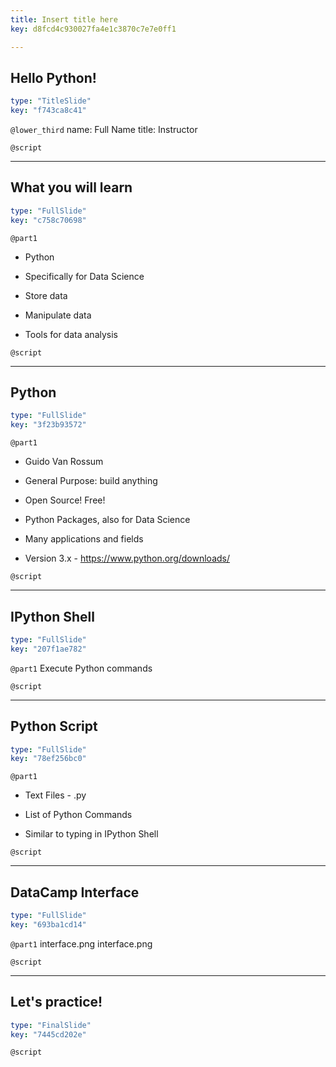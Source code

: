 ```yaml
---
title: Insert title here
key: d8fcd4c930027fa4e1c3870c7e7e0ff1

---
```

## Hello Python!

```yaml
type: "TitleSlide"
key: "f743ca8c41"
```

`@lower_third`
name: Full Name
title: Instructor


`@script`



---
## What you will learn

```yaml
type: "FullSlide"
key: "c758c70698"
```

`@part1`
- Python

- Specifically for Data Science

- Store data

- Manipulate data

- Tools for data analysis


`@script`



---
## Python

```yaml
type: "FullSlide"
key: "3f23b93572"
```

`@part1`
- Guido Van Rossum

- General Purpose: build anything

- Open Source! Free!

- Python Packages, also for Data Science

- Many applications and fields

- Version 3.x - https://www.python.org/downloads/


`@script`



---
## IPython Shell

```yaml
type: "FullSlide"
key: "207f1ae782"
```

`@part1`
Execute Python commands


`@script`



---
## Python Script

```yaml
type: "FullSlide"
key: "78ef256bc0"
```

`@part1`
- Text Files - .py

- List of Python Commands

- Similar to typing in IPython Shell


`@script`



---
## DataCamp Interface

```yaml
type: "FullSlide"
key: "693ba1cd14"
```

`@part1`
interface.png
interface.png


`@script`



---
## Let's practice!

```yaml
type: "FinalSlide"
key: "7445cd202e"
```

`@script`


